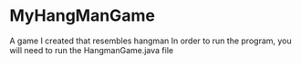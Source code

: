 # MyHangManGame
A game I created that resembles hangman
In order to run the program, you will need to run the HangmanGame.java file

